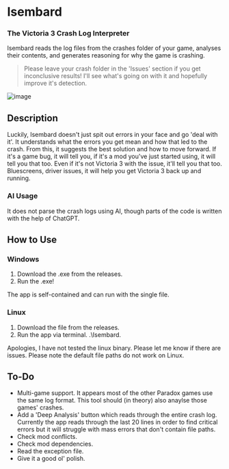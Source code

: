 # Isembard
### The Victoria 3 Crash Log Interpreter
Isembard reads the log files from the crashes folder of your game, analyses their contents, and generates reasoning for why the game is crashing.

> Please leave your crash folder in the 'Issues' section if you get inconclusive results! I'll see what's going on with it and hopefully improve it's detection.

![image](https://github.com/user-attachments/assets/8e19c486-fc06-44e2-af8b-4ff6371f3d1e)


## Description
Luckily, Isembard doesn't just spit out errors in your face and go 'deal with it'. It understands what the errors you get mean and how that led to the crash. From this, it suggests the best solution and how to move forward. 
If it's a game bug, it will tell you, if it's a mod you've just started using, it will tell you that too. Even if it's not Victoria 3 with the issue, it'll tell you that too. Bluescreens, driver issues, it will help you get Victoria 3 back up and running.

### AI Usage
It does not parse the crash logs using AI, though parts of the code is written with the help of ChatGPT.

## How to Use
### Windows
1. Download the .exe from the releases.
2. Run the .exe! 

The app is self-contained and can run with the single file.

### Linux
1. Download the file from the releases.
2. Run the app via terminal. .\Isembard.

Apologies, I have not tested the linux binary. Please let me know if there are issues.
Please note the default file paths do not work on Linux.

## To-Do

- Multi-game support. It appears most of the other Paradox games use the same log format. This tool should (in theory) also anaylse those games' crashes.
- Add a 'Deep Analysis' button which reads through the entire crash log. Currently the app reads through the last 20 lines in order to find critical errors but it will struggle with mass errors that don't contain file paths.
- Check mod conflicts.
- Check mod dependencies.
- Read the exception file.
- Give it a good ol' polish.
